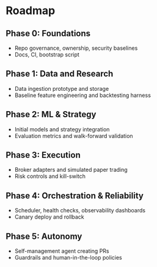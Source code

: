 # Roadmap

## Phase 0: Foundations
- Repo governance, ownership, security baselines
- Docs, CI, bootstrap script

## Phase 1: Data and Research
- Data ingestion prototype and storage
- Baseline feature engineering and backtesting harness

## Phase 2: ML & Strategy
- Initial models and strategy integration
- Evaluation metrics and walk-forward validation

## Phase 3: Execution
- Broker adapters and simulated paper trading
- Risk controls and kill-switch

## Phase 4: Orchestration & Reliability
- Scheduler, health checks, observability dashboards
- Canary deploy and rollback

## Phase 5: Autonomy
- Self-management agent creating PRs
- Guardrails and human-in-the-loop policies


